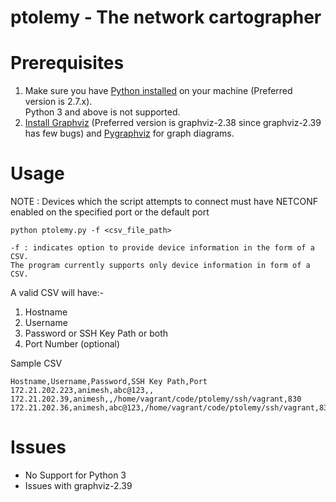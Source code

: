 # ptolemy - The network cartographer

# Prerequisites
1) Make sure you have [Python installed](https://wiki.python.org/moin/BeginnersGuide/Download) on your machine (Preferred version is 2.7.x). <br/>
  Python 3 and above is not supported.<br/>
2) [Install Graphviz](http://www.graphviz.org/Download..php) (Preferred version is graphviz-2.38 since graphviz-2.39 has few bugs) and [Pygraphviz](http://pygraphviz.github.io/documentation/pygraphviz-1.3rc1/install.html) for graph diagrams.<br/>

# Usage

NOTE : Devices which the script attempts to connect must have NETCONF enabled on the specified port or the default port

```
python ptolemy.py -f <csv_file_path>

-f : indicates option to provide device information in the form of a CSV.
The program currently supports only device information in form of a CSV.
```

A valid CSV will have:-
1) Hostname<br/>
2) Username<br/>
3) Password or SSH Key Path or both<br/>
4) Port Number (optional)<br/>

Sample CSV

```
Hostname,Username,Password,SSH Key Path,Port
172.21.202.223,animesh,abc@123,,
172.21.202.39,animesh,,/home/vagrant/code/ptolemy/ssh/vagrant,830
172.21.202.36,animesh,abc@123,/home/vagrant/code/ptolemy/ssh/vagrant,830
```

# Issues
- No Support for Python 3
- Issues with graphviz-2.39
